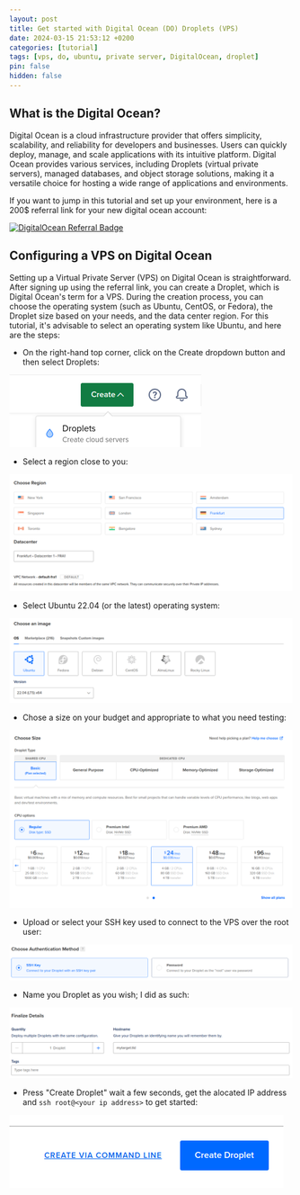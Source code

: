 ```yaml
---
layout: post
title: Get started with Digital Ocean (DO) Droplets (VPS)
date: 2024-03-15 21:53:12 +0200
categories: [tutorial]
tags: [vps, do, ubuntu, private server, DigitalOcean, droplet]
pin: false
hidden: false
---
```


## What is the Digital Ocean?

Digital Ocean is a cloud infrastructure provider that offers simplicity, scalability, and reliability for developers and businesses. Users can quickly deploy, manage, and scale applications with its intuitive platform. Digital Ocean provides various services, including Droplets (virtual private servers), managed databases, and object storage solutions, making it a versatile choice for hosting a wide range of applications and environments.

If you want to jump in this tutorial and set up your environment, here is a 200$ referral link for your new digital ocean account:

[![DigitalOcean Referral Badge](https://web-platforms.sfo2.cdn.digitaloceanspaces.com/WWW/Badge%201.svg)](https://www.digitalocean.com/?refcode=69a748f0c7fb&utm_campaign=Referral_Invite&utm_medium=Referral_Program&utm_source=badge)

## Configuring a VPS on Digital Ocean

Setting up a Virtual Private Server (VPS) on Digital Ocean is straightforward. After signing up using the referral link, you can create a Droplet, which is Digital Ocean's term for a VPS. During the creation process, you can choose the operating system (such as Ubuntu, CentOS, or Fedora), the Droplet size based on your needs, and the data center region. For this tutorial, it's advisable to select an operating system like Ubuntu, and here are the steps:

* On the right-hand top corner, click on the Create dropdown button and then select Droplets:

![Create Droplet](</uploads/Screenshot from 2024-03-16 21-32-30.png>)

* Select a region close to you:

![Region Selection](</uploads/Screenshot from 2024-03-16 21-39-06.png>)

* Select Ubuntu 22.04 (or the latest) operating system: 

![Ubuntu 22.04](</uploads/Screenshot from 2024-03-16 21-46-22.png>)

* Chose a size on your budget and appropriate to what you need testing:

![size m4tters](</uploads/Screenshot from 2024-03-16 21-47-19.png>)

* Upload or select your SSH key used to connect to the VPS over the root user:

![ssh key](</uploads/Screenshot from 2024-03-16 21-48-11.png>)

* Name you Droplet as you wish; I did as such:

![my target tld](</uploads/Screenshot from 2024-03-16 21-48-54.png>)

* Press "Create Droplet" wait a few seconds, get the alocated IP address and `ssh root@<your ip address>` to get started:

![Create Droplet](</uploads/Screenshot from 2024-03-16 21-51-41.png>)